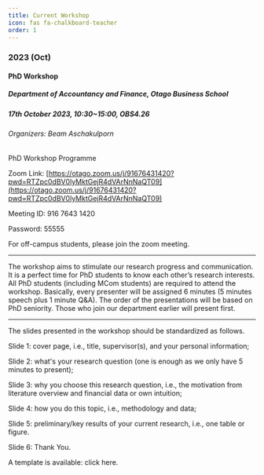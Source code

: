 ```yaml
---
title: Current Workshop
icon: fas fa-chalkboard-teacher
order: 1
---
```

### 2023 (Oct) 

#### PhD Workshop

##### Department of Accountancy and Finance, Otago Business School

##### 17th October 2023, 10:30~15:00, OBS4.26

###### Organizers: Beam Aschakulporn


PhD Workshop Programme 

Zoom Link: [https://otago.zoom.us/j/91676431420?pwd=RTZpc0dBV0lyMktGejR4dVArNnNaQT09](https://otago.zoom.us/j/91676431420?pwd=RTZpc0dBV0lyMktGejR4dVArNnNaQT09)

Meeting ID: 916 7643 1420

Password: 55555

For off-campus students, please join the zoom meeting.

 ***

The workshop aims to stimulate our research progress and communication. It is a perfect time for PhD students to know each other’s research interests. All PhD students (including MCom students) are required to attend the workshop. Basically, every presenter will be assigned 6 minutes (5 minutes speech plus 1 minute Q&A). The order of the presentations will be based on PhD seniority. Those who join our department earlier will present first.

 ***

The slides presented in the workshop should be standardized as follows.

Slide 1: cover page, i.e., title, supervisor(s), and your personal information;

Slide 2: what's your research question (one is enough as we only have 5 minutes to present);

Slide 3: why you choose this research question, i.e., the motivation from literature overview and financial data or own intuition;

Slide 4: how you do this topic, i.e., methodology and data;

Slide 5: preliminary/key results of your current research, i.e., one table or figure.

Slide 6: Thank You.

A template is available: click here.